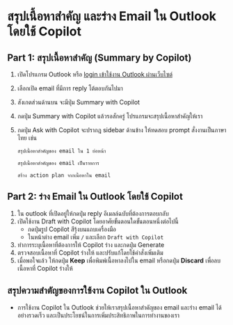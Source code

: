 
# สรุปเนื้อหาสำคัญ และร่าง Email ใน Outlook โดยใช้ Copilot

## Part 1: สรุปเนื้อหาสำคัญ (Summary by Copilot)

1. เปิดโปรแกรม Outlook หรือ [login เข้าใช้งาน Outlook ผ่านเว็บไซต์](https://outlook.office365.com/mail/)
2. เลือกเปิด email ที่มีการ reply โต้ตอบกันไปมา
3. สังเกตส่วนด้านบน จะมีปุ่ม Summary with Copilot 
4. กดปุ่ม Summary with Copilot แล้วรอสักครู่ โปรแกรมจะสรุปเนื้อหาสำคัญให้เรา
5. กดปุ่ม Ask with Copilot จะปรากฎ sidebar ด้านข้าง ให้ทดสอบ prompt สั่งงานเป็นภาษาไทย เช่น

    ```
    สรุปเนื้อหาสำคัญของ email ใน 1 ย่อหน้า
    ```
    ```
    สรุปเนื้อหาสำคัญของ email เป็นรายการ
    ```
    ```
    สร้าง action plan จากเนื้อหาใน email
    ```

## Part 2: ร่าง Email ใน Outlook โดยใช้ Copilot

1. ใน outlook ที่เปิดอยู่ให้กดปุ่ม reply อีเมลล์ฉบับที่ต้องการตอบกลับ
2. เปิดใช้งาน Draft with Copilot โดยอาศัยขั้นตอนใดขั้นตอนหนึ่งต่อไปนี้
   - กดปุ่มรูป Copilot สีรุ้งบนแถบเครื่องมือ
   - ในหน้าต่าง email เพิ่ม `/` และเลือก `Draft with Copilot`
3. ทำการระบุเนื้อหาที่ต้องการให้ Copilot ร่าง และกดปุ่ม Generate
4. ตรวจสอบเนื้อหาที่ Copilot ร่างให้ และปรับแก้โดยใช้คำสั่งเพิ่มเติม
5. เมื่อพอใจแล้ว ให้กดปุ่ม **Keep** เพื่อพิมพ์เนื้อหาลงไปใน email หรือกดปุ่ม **Discard** เพื่อลบเนื้อหาที่ Copilot ร่างให้

## สรุปความสำตัญของการใช้งาน Copilot ใน Outlook

- การใช้งาน Copilot ใน Outlook ช่วยให้เราสรุปเนื้อหาสำคัญของ email และร่าง email ได้อย่างรวดเร็ว และเป็นประโยชน์ในการเพิ่มประสิทธิภาพในการทำงานของเรา